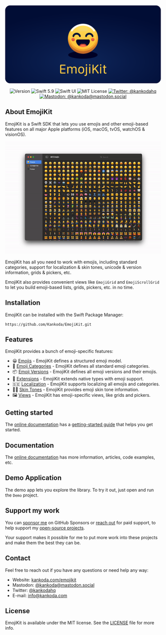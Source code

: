 <p align="center">
    <img src ="Resources/Logo_GitHub.png" alt="EmojiKit Logo" title="EmojiKit" />
</p>

<p align="center">
    <img src="https://img.shields.io/github/v/release/Kankoda/EmojiKit?color=%2300550&sort=semver" alt="Version" />
    <img src="https://img.shields.io/badge/Swift-5.9-orange.svg" alt="Swift 5.9" />
    <img src="https://img.shields.io/badge/platform-SwiftUI-blue.svg" alt="Swift UI" title="Swift UI" />
    <img src="https://img.shields.io/github/license/danielsaidi/ApiKit" alt="MIT License" title="MIT License" />
    <a href="https://twitter.com/kankodahq"><img src="https://img.shields.io/twitter/url?label=Twitter&style=social&url=https%3A%2F%2Ftwitter.com%2Fkankodahq" alt="Twitter: @kankodahq" title="Twitter: @kankodahq" /></a>
    <a href="https://mastodon.social/@kankoda"><img src="https://img.shields.io/mastodon/follow/110888068770108814?domain=https%3A%2F%2Fmastodon.social&label=Mastodon&style=social" alt="Mastodon: @kankoda@mastodon.social" title="Mastodon: @kankoda@mastodon.social" /></a>
</p>



## About EmojiKit

EmojiKit is a Swift SDK that lets you use emojis and other emoji-based features on all major Apple platforms (iOS, macOS, tvOS, watchOS & visionOS).

<p align="center">
    <img src ="Resources/Demo.gif" width="750" />
</p>

EmojiKit has all you need to work with emojis, including standard categories, support for localization & skin tones, unicode & version information, grids & pickers, etc.

EmojiKit also provides convenient views like `EmojiGrid` and `EmojiScrollGrid` to let you build emoji-based lists, grids, pickers, etc. in no time.



## Installation

EmojiKit can be installed with the Swift Package Manager:

```
https://github.com/Kankoda/EmojiKit.git
```


## Features

EmojiKit provides a bunch of emoji-specific features:

* 😀 [Emojis][Emoji] - EmojiKit defines a structured emoji model.
* 🐻 [Emoji Categories][EmojiCategory] - EmojiKit defines all standard emoji categories.
* 📦 [Emoji Versions][EmojiVersion] - EmojiKit defines all emoji versions and their emojis.
* 🧩 [Extensions][Extensions] - EmojiKit extends native types with emoji support.
* 🇸🇪 [Localization][Localization] - EmojiKit supports localizing all emojis and categories.
* 👍🏾 [Skin Tones][SkinTones] - EmojiKit provides emoji skin tone information.
* 🖼️ [Views][Views] - EmojiKit has emoji-specific views, like grids and pickers.



## Getting started

The [online documentation][Documentation] has a [getting-started guide][Getting-Started] that helps you get started.



## Documentation

The [online documentation][Documentation] has more information, articles, code examples, etc.



## Demo Application

The demo app lets you explore the library. To try it out, just open and run the `Demo` project. 



## Support my work

You can [sponsor me][Sponsors] on GitHub Sponsors or [reach out][Email] for paid support, to help support my [open-source projects][OpenSource].

Your support makes it possible for me to put more work into these projects and make them the best they can be.



## Contact

Feel free to reach out if you have any questions or need help any way:

* Website: [kankoda.com/emojikit][Website]
* Mastodon: [@kankoda@mastodon.social][Mastodon]
* Twitter: [@kankodahq][Twitter]
* E-mail: [info@kankoda.com][Email]



## License

EmojiKit is available under the MIT license. See the [LICENSE][License] file for more info.



[Email]: mailto:info@kankoda.com

[Website]: https://kankoda.com/emojikit
[GitHub]: https://github.com/danielsaidi
[Twitter]: https://twitter.com/kankodahq
[Mastodon]: https://mastodon.social/@kankoda
[OpenSource]: https://danielsaidi.com/opensource
[Sponsors]: https://github.com/sponsors/danielsaidi

[Documentation]: https://danielsaidi.github.io/EmojiKit/documentation/emojikit/
[Getting-Started]: https://danielsaidi.github.io/EmojiKit/documentation/emojikit/getting-started

[Emoji]: https://danielsaidi.github.io/EmojiKit/documentation/emojikit/emoji-article
[EmojiCategory]: https://danielsaidi.github.io/EmojiKit/documentation/emojikit/emojicategory-article
[EmojiVersion]: https://danielsaidi.github.io/EmojiKit/documentation/emojikit/emojiversion-article
[Extensions]: https://danielsaidi.github.io/EmojiKit/documentation/emojikit/extension-article
[Localization]: https://danielsaidi.github.io/EmojiKit/documentation/emojikit/localization-article
[SkinTones]: https://danielsaidi.github.io/EmojiKit/documentation/emojikit/skintones-article
[Views]: https://danielsaidi.github.io/EmojiKit/documentation/emojikit/views-article

[License]: https://github.com/EmojiKit/EmojiKit/blob/main/LICENSE

